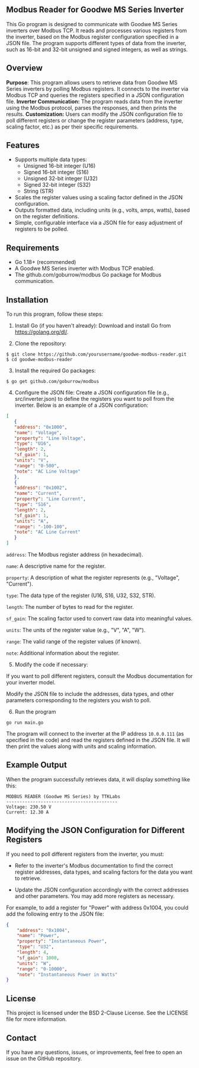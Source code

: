 ## Modbus Reader for Goodwe MS Series Inverter

This Go program is designed to communicate with Goodwe MS Series inverters over Modbus TCP. It reads and processes various registers from the inverter, based on the Modbus register configuration specified in a JSON file. The program supports different types of data from the inverter, such as 16-bit and 32-bit unsigned and signed integers, as well as strings.

## Overview
**Purpose**:  This program allows users to retrieve data from Goodwe MS Series inverters by polling Modbus registers. It connects to the inverter via Modbus TCP and queries the registers specified in a JSON configuration file.
**Inverter Communication:** The program reads data from the inverter using the Modbus protocol, parses the responses, and then prints the results.
**Customization:** Users can modify the JSON configuration file to poll different registers or change the register parameters (address, type, scaling factor, etc.) as per their specific requirements.

## Features
 - Supports multiple data types:
	 - Unsigned 16-bit integer (U16) 
	 - Signed 16-bit integer (S16) 
	 - Unsigned 32-bit integer (U32) 
	 - Signed 32-bit integer (S32) 
	 - String (STR)
 - Scales the register values using a scaling factor defined in the JSON
   configuration. 
  - Outputs formatted data, including units (e.g., volts, amps, watts), based on the register definitions.
 - Simple, configurable interface via a JSON file for easy adjustment of registers to be polled.

## Requirements
 - Go 1.18+ (recommended)
 - A Goodwe MS Series inverter with Modbus TCP enabled.
 - The github.com/goburrow/modbus Go package for Modbus communication.

## Installation
To run this program, follow these steps:

 1. Install Go (if you haven't already):
	Download and install Go from https://golang.org/dl/.

 2. Clone the repository:
```shell
$ git clone https://github.com/yourusername/goodwe-modbus-reader.git
$ cd goodwe-modbus-reader
```
 3. Install the required Go packages:

```shell
$ go get github.com/goburrow/modbus
````

 4. Configure the JSON file:
	Create a JSON configuration file (e.g., src/inverter.json) to define the registers you want to poll from the inverter. Below is an example of a JSON configuration:
  
```json
[
   {
   "address": "0x1000",
   "name": "Voltage",
   "property": "Line Voltage",
   "type": "U16",
   "length": 2,
   "sf_gain": 1,
   "units": "V",
   "range": "0-500",
   "note": "AC Line Voltage"
   },
   {
   "address": "0x1002",
   "name": "Current",
   "property": "Line Current",
   "type": "S16",
   "length": 2,
   "sf_gain": 1,
   "units": "A",
   "range": "-100-100",
   "note": "AC Line Current"
   }
]
```

`address`: The Modbus register address (in hexadecimal).

`name`: A descriptive name for the register.

`property`: A description of what the register represents (e.g., "Voltage", "Current").

`type`: The data type of the register (U16, S16, U32, S32, STR).

`length`: The number of bytes to read for the register.

`sf_gain`: The scaling factor used to convert raw data into meaningful values.

`units`: The units of the register value (e.g., "V", "A", "W").

`range`: The valid range of the register values (if known).

`note`: Additional information about the register.

 5. Modify the code if necessary:

If you want to poll different registers, consult the Modbus documentation for your inverter model.

Modify the JSON file to include the addresses, data types, and other parameters corresponding to the registers you wish to poll.

 6. Run the program

`go run main.go` 

The program will connect to the inverter at the IP address `10.0.0.111` (as specified in the code) and read the registers defined in the JSON file. It will then print the values along with units and scaling information.

## Example Output

When the program successfully retrieves data, it will display something like this:
 
```shell
MODBUS READER (Goodwe MS Series) by TTKLabs
------------------------------------------
Voltage: 230.50 V
Current: 12.30 A
````
## Modifying the JSON Configuration for Different Registers

If you need to poll different registers from the inverter, you must:  
 - Refer to the inverter's Modbus documentation to find the correct
   register addresses, data types, and scaling factors for the data you
   want to retrieve.
   
 - Update the JSON configuration accordingly with the correct addresses 
   and other parameters. You may add more registers as necessary.

For example, to add a register for "Power" with address 0x1004, you could add the following entry to the JSON file: 

```json
{
    "address": "0x1004",
    "name": "Power",
    "property": "Instantaneous Power",
    "type": "U32",
    "length": 4,
    "sf_gain": 1000,
    "units": "W",
    "range": "0-10000",
    "note": "Instantaneous Power in Watts"
}
```
## License
This project is licensed under the BSD 2-Clause License. See the LICENSE file for more information.


## Contact
 If you have any questions, issues, or improvements, feel free to open an issue on the GitHub repository.
